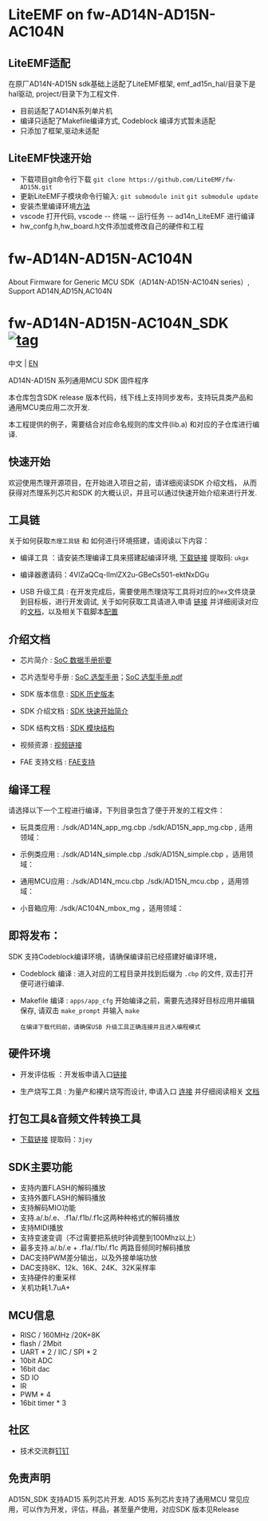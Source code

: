 # LiteEMF on fw-AD14N-AD15N-AC104N
## LiteEMF适配 
 在原厂AD14N-AD15N sdk基础上适配了LiteEMF框架, emf_ad15n_hal/目录下是hal驱动, project/目录下为工程文件.

* 目前适配了AD14N系列单片机
* 编译只适配了Makefile编译方式, Codeblock 编译方式暂未适配
* 只添加了框架,驱动未适配

## LiteEMF快速开始

* 下载项目git命令行下载 `git clone https://github.com/LiteEMF/fw-AD15N.git`
* 更新LiteEMF子模块命令行输入: `git submodule init`  `git submodule update`
* 安装杰里编译环境[方法](#env)
* vscode 打开代码, vscode -- 终端 -- 运行任务 -- ad14n_LiteEMF 进行编译
* hw_confg.h,hw_board.h文件添加或修改自己的硬件和工程



# fw-AD14N-AD15N-AC104N
About Firmware for Generic MCU SDK（AD14N-AD15N-AC104N series）, Support AD14N,AD15N,AC104N

[tag download]:https://github.com/Jieli-Tech/fw-AD15N/tags
[tag_badgen]:https://img.shields.io/github/v/tag/Jieli-Tech/fw-AD15N?style=plastic&labelColor=ffffff&color=informational&label=Tag&

# fw-AD14N-AD15N-AC104N_SDK   [![tag][tag_badgen]][tag download]

中文 | [EN](./README-en.md)

AD14N-AD15N 系列通用MCU SDK 固件程序

本仓库包含SDK release 版本代码，线下线上支持同步发布，支持玩具类产品和通用MCU类应用二次开发.

本工程提供的例子，需要结合对应命名规则的库文件(lib.a) 和对应的子仓库进行编译.


快速开始
------------

欢迎使用杰理开源项目，在开始进入项目之前，请详细阅读SDK 介绍文档，
从而获得对杰理系列芯片和SDK 的大概认识，并且可以通过快速开始介绍来进行开发.

<a id="env">工具链</a>
------------

关于如何获取`杰理工具链` 和 如何进行环境搭建，请阅读以下内容：

* 编译工具 ：请安装杰理编译工具来搭建起编译环境, [下载链接](https://pan.baidu.com/s/1f5pK7ZaBNnvbflD-7R22zA) 提取码: `ukgx`
* 编译器邀请码：4VlZaQCq-lImlZX2u-GBeCs501-ektNxDGu

* USB 升级工具 : 在开发完成后，需要使用杰理烧写工具将对应的`hex`文件烧录到目标板，进行开发调试, 关于如何获取工具请进入申请 [链接](https://item.taobao.com/item.htm?spm=a1z10.1-c-s.w4004-22883854875.5.504d246bXKwyeH&id=620295020803) 并详细阅读对应的[文档](doc/stuff/usb%20updater.pdf)，以及相关下载脚本[配置](doc/stuff/ISD_CONFIG.INI配置文件说明.pdf)

介绍文档
------------

* 芯片简介 : [SoC 数据手册扼要](./doc)

* 芯片选型号手册 : [SoC 选型手册](./doc/SoC_Select_Guide.md)；[SoC 选型手册.pdf](./doc/杰理科技AD14_AD15系列语音MCU选型表.pdf)

* SDK 版本信息 : [SDK 历史版本](doc/AD14N-AD15N-AC104N_SDK_发布版本信息.pdf)

* SDK 介绍文档 : [SDK 快速开始简介](./doc/AD14N_AD15N_AC104N_SDK手册.pdf)

* SDK 结构文档 : [SDK 模块结构](./doc/)

* 视频资源 : [视频链接](https://space.bilibili.com/3493277347088769/dynamic)

* FAE 支持文档 : [FAE支持](https://gitee.com/jieli-tech_fae/fw-jl)



编译工程
-------------
请选择以下一个工程进行编译，下列目录包含了便于开发的工程文件：

* 玩具类应用 : ./sdk/AD14N_app_mg.cbp ./sdk/AD15N_app_mg.cbp , 适用领域：

* 示例类应用 : ./sdk/AD14N_simple.cbp ./sdk/AD15N_simple.cbp ，适用领域：

* 通用MCU应用 : ./sdk/AD14N_mcu.cbp ./sdk/AD15N_mcu.cbp ，适用领域：

* 小音箱应用: ./sdk/AC104N_mbox_mg ，适用领域： 

即将发布：
------------

SDK 支持Codeblock编译环境，请确保编译前已经搭建好编译环境，

* Codeblock 编译 : 进入对应的工程目录并找到后缀为 `.cbp` 的文件, 双击打开便可进行编译.

* Makefile 编译 : `apps/app_cfg` 开始编译之前，需要先选择好目标应用并编辑保存, 请双击 `make_prompt` 并输入 `make`

  `在编译下载代码前，请确保USB 升级工具正确连接并且进入编程模式`
  

硬件环境
-------------

* 开发评估板 ：开发板申请入口[链接](https://shop321455197.taobao.com/?spm=a230r.7195193.1997079397.2.2a6d391d3n5udo)

* 生产烧写工具 : 为量产和裸片烧写而设计, 申请入口 [连接](https://item.taobao.com/item.htm?spm=a1z10.1-c-s.w4004-22883854875.8.504d246bXKwyeH&id=620941819219) 并仔细阅读相关 [文档](./doc/stuff/烧写器使用说明文档.pdf)
  
打包工具&音频文件转换工具
-------------

* [下载链接](https://pan.baidu.com/s/1ajzBF4BFeiRFpDF558ER9w#list/path=%2F) 提取码：`3jey` 

SDK主要功能
-------------
* 支持内置FLASH的解码播放
* 支持外置FLASH的解码播放
* 支持解码MIO功能
* 支持.a/.b/.e、.f1a/.f1b/.f1c这两种种格式的解码播放
* 支持MIDI播放
* 支持变速变调（不过需要把系统时钟调整到100Mhz以上）
* 最多支持.a/.b/.e + .f1a/.f1b/.f1c 两路音频同时解码播放
* DAC支持PWM差分输出，以及外接单端功放
* DAC支持8K、12k、16K、24K、32K采样率
* 支持硬件的重采样
* 关机功耗1.7uA+

MCU信息
-------------
* RISC / 160MHz /20K+8K
* flash / 2Mbit
* UART * 2 / IIC / SPI * 2
* 10bit ADC
* 16bit dac
* SD IO
* IR
* PWM * 4
* 16bit timer * 3

社区
--------------

* 技术交流群[钉钉](./doc/stuff/dingtalk.jpg)


免责声明
------------

AD15N_SDK 支持AD15 系列芯片开发.
AD15 系列芯片支持了通用MCU 常见应用，可以作为开发，评估，样品，甚至量产使用，对应SDK 版本见Release
